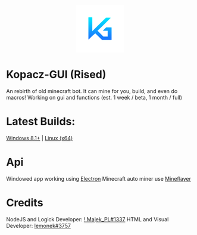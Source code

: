 <p align="center">
  <img width="128" alt="kopacz-gui-128" src="logo-128.png">
</p>

# Kopacz-GUI (Rised)
An rebirth of old minecraft bot. It can mine for you, build, and even do macros! Working on gui and functions (est. 1 week / beta, 1 month / full)
# Latest Builds:
[Windows 8.1+](https://github.com/lemoneqk/kopacz-rised/releases/latest/) | [Linux (x64)](https://github.com/lemonekq/kopacz-rised/releases/latest/)
# Api
Windowed app working using [Electron](https://github.com/electron/electron)
Minecraft auto miner use [Mineflayer](https://github.com/PrismarineJS/mineflayer)
# Credits
NodeJS and Logick Developer: [! Majek_PL#1337](https://github.com/MajekPL0770)
HTML and Visual Developer: [lemonek#3757](https://github.com/lemonekq)
